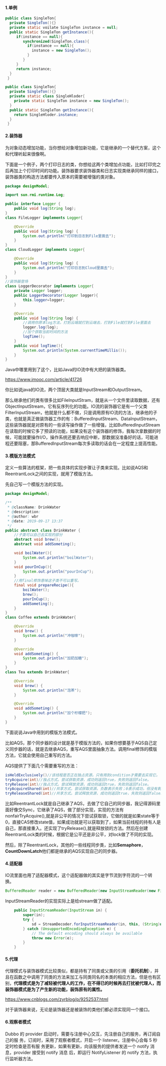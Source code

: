 #### 1.单例
```java
public class SingleTon{
  private SingleTon(){}
  private static voilate SingleTon instance = null;
  public static SingleTon getInstance(){
     if(instance == null){
        synchronized(SingleTon.class){
          if(instance == null){
            instance = new SingleTon();
          }
        }
     }
     return instance;
  }
 }
```

```java
public class SingleTon{
  private SingleTon(){}
  private static class SingleHloder{
    private static SingleTon instance = new SingleTon();
  }
  public static SingleTon getInstance(){
    return SingleHloder.instance;
  }
 }

```


#### 2.装饰器

为对象动态增加功能，当你想给对象增加新功能，它是继承的一个替代方案，这个和代理听起来很像啊。

下面是一个例子，两个打印日志的类，你想给这两个类增加点功能，比如打印完之后再加上个打印时间的功能。装饰器要求装饰器类和日志实现类继承同样的接口，装饰器类的构造方法都要传入原本的需要被增强的类对象。

```java
package designModel;

import sun.rmi.runtime.Log;

public interface Logger {
    public void log(String log);
}
class FileLogger implements Logger{

    @Override
    public void log(String log) {
        System.out.println("打印到日志到File里面去");
    }
}
class CloudLogger implements Logger{

    @Override
    public void log(String log) {
        System.out.println("打印日志到Cloud里面去");
    }
}
//装饰器登场
class LoggerDecorator implements Logger{
    private Logger logger;
    public LoggerDecorator(Logger logger){
        this.logger=logger;
    }

    @Override
    public void log(String log) {
        //调用你原本log方法，打到云端就打到云端去，打到File就打到File里面去
        logger.log(log);
        //加个获取当前时间的方法
        logTime();
    }
    public void logTime(){
        System.out.println(System.currentTimeMillis());
    }
}

```

Java中哪里用到了这个，比如Java的IO流中有大把的装饰器类。

https://www.imooc.com/article/41726

你比如说java的IO流，两个顶层大类就是InputStream和OutputStream。

那么继承他们的类有很多比如FileInputStram，就是从一个文件里读取数据，还有ObjectInputStream，它有反序列化的功能。IO流的装饰器它是有一个父类FilterInputStream，他就是什么都不做，只是调用原有IO流的方法，继承他的子类，也就是真正做装饰器工作的有：BufferedInputStream、DataInputStream，这些装饰器就是对原有的一些读写操作做了一些增强，比如BufferedInputStream在读取的时候它多了预读的功能，如果没有这个装饰器的修饰，我每次拿数据的时候，可能就要操作I/O，操作系统还要去响应中断，那数据没准备好的话，可能进程还要阻塞，那BufferedInputStream每次多读取的话会在一定程度上提高性能。

#### 3.模版方法模式

定义一些算法的框架，把一些具体的实现步骤让子类来实现。比如说AQS和ReentrantLock之间的实现，就用了模版方法。

先自己写一个模版方法的实现。

```java
package designModel;

/**
 * @className: DrinkWater
 * @description:
 * @author: wbr
 * @date: 2019-09-17 13:37
 */
public abstract class DrinkWater {
    //子类可以自己去实现的部分
    abstract void brew();
    abstract void addSometing();

    void boilWater(){
        System.out.println("boilWater");
    }
    void pourInCup(){
        System.out.println("pourInCup");
    }
    //用final修饰意味这子类不可以重写。
    final void prepareRecipe(){
        boilWater();
        brew();
        pourInCup();
        addSometing();
    }
}
class Coffee extends DrinkWater{

    @Override
    void brew() {
        System.out.println("冲咖啡");
    }

    @Override
    void addSometing() {
        System.out.println("加奶加糖");
    }
}
class Tea extends DrinkWater{

    @Override
    void brew() {
        System.out.println("泡茶");
    }

    @Override
    void addSometing() {
        System.out.println("加个柠檬把");
    }
}
```

下面说说Java中用到的模版方法模式。

比如AQS，那个同步器的设计就是基于模版方法的，如果你想要基于AQS自己定义同步器的话，就是去继承AQS，重写AQS里面抽象方法。调用final修饰的模版方法，它就会使用自己重写的方法。

AQS提供了下面几个需要重写的方法：

```java
isHeldExclusively()//该线程是否正在独占资源。只有用到condition才需要去实现它。
tryAcquire(int)//独占方式。尝试获取资源，成功则返回true，失败则返回false。
tryRelease(int)//独占方式。尝试释放资源，成功则返回true，失败则返回false。
tryAcquireShared(int)//共享方式。尝试获取资源。负数表示失败；0表示成功，但没有剩余可用资源；正数表示成功，且有剩余资源。
tryReleaseShared(int)//共享方式。尝试释放资源，成功则返回true，失败则返回false。
```



比如ReentrantLock就是自己继承了AQS，去做了它自己的同步器，我记得源码里面好像交Sync，它继承了AQS，做了部分实现，实现的方法有nonfairTryAcquire(),就是非公平的情况下尝试获取锁，它做的就是如果state等于0，直接CAS修改state值，如果成功就是可以获取到了，如果当前线程的持有人是自己，那直接重入。还实现了tryRelease(),就是释放锁的方法。然后在创建ReentrantLock类的时候，根据它是公平还是非公平，对lock做了不同的实现。

然后，除了ReentrantLock，其他的一些线程同步类，比如**Semaphore**，**CountDownLatch**他们都是继承的AQS实现自己的同步器。

#### 4.适配器

IO流里面也用了适配器模式，这个适配器做的其实是字节流到字符流的一个转换。

```java
BufferedReader reader = new BufferedReader(new InputStreamReader(new FileInputStream(new File("text.txt"))));
```

InputStreamReader的实现实际上是给stream做了适配。

```java
    public InputStreamReader(InputStream in) {
        super(in);
        try {
            sd = StreamDecoder.forInputStreamReader(in, this, (String)null); // ## check lock object
        } catch (UnsupportedEncodingException e) {
            // The default encoding should always be available
            throw new Error(e);
        }
    }
```



#### 5.代理

代理模式与装饰器模式比较类似，都是持有了同类或父类的引用（**委托机制**），并且在函数之中调用了同类的方法来加工与同类同名的本类的相应方法，但是也有区别，**代理模式是为了减轻被代理人的工作，在不得已的时候再去打扰被代理人，而装饰器模式是为了产生新的功能，装饰原有的属性。**

https://www.cnblogs.com/zyrblog/p/9252537.html

对于装饰器来说，无论是装饰器还是被装饰的类他们都必须实现同一个接口。

#### 6.观察者模式
Dubbo 的 provider 启动时，需要与注册中心交互，先注册自己的服务，再订阅自己的服
务，订阅时，采用了观察者模式，开启一个 listener。注册中心会每 5 秒定时检查是否有服
务更新，如果有更新，向该服务的提供者发送一个 notify 消息，provider 接受到 notify 消息
后，即运行 NotifyListener 的 notify 方法，执行监听器方法。



